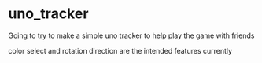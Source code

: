 # uno_tracker
Going to try to make a simple uno tracker to help play the game with friends

color select and rotation direction are the intended features currently